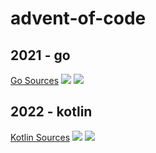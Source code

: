 # advent-of-code

## 2021 - go
[Go Sources](./2021/)
![](https://img.shields.io/badge/stars%20⭐-24-yellow)
![](https://img.shields.io/badge/days%20completed-12-red)

## 2022 - kotlin
 
[Kotlin Sources](./2022/src)
![](https://img.shields.io/badge/stars%20⭐-22-yellow)
![](https://img.shields.io/badge/days%20completed-11-red)
